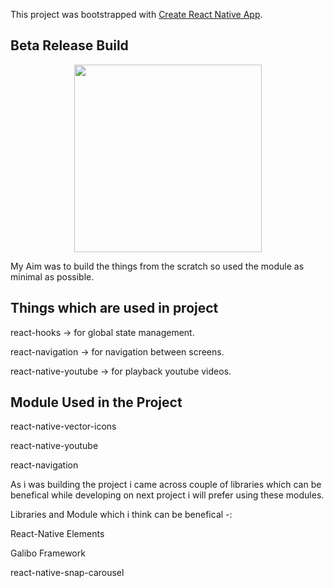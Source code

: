This project was bootstrapped with [Create React Native App](https://github.com/react-community/create-react-native-app).


## Beta Release Build
<p align="center">
  <img src="https://github.com/theyogendraDanwar/prime_netflix/blob/master/result_build.gif" height="300">
</p>


My Aim was to build the things from the scratch so used the module as minimal as possible.


## Things which are used in project
<p>
<a style="text-decoration:none" target="_blank" href="https://github.com/theyogendraDanwar/react-hooks">react-hooks</a> -> for global state management.</p>
<p>
react-navigation -> for navigation between screens.
</p>
<p>
react-native-youtube -> for playback youtube videos.
</p>

## Module Used in the Project
<p>
react-native-vector-icons
</p><p>
react-native-youtube
</p><p>
react-navigation
</p>


As i was building the project i came across couple of libraries which can be benefical while developing on next project i will prefer using these modules.

Libraries and Module which i think can be benefical -:
<p>
<a style="text-decoration:none" target="_blank" href="https://react-native-training.github.io/react-native-elements/">React-Native Elements</a></p><p>
<a style="text-decoration:none" target="_blank" href="https://galio.io/">Galibo Framework</a></p><p>
<a style="text-decoration:none" target="_blank" href="https://galio.io/">react-native-snap-carousel</a></p>

